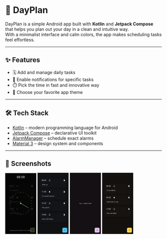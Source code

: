 # 🤟 DayPlan

DayPlan is a simple Android app built with **Kotlin** and **Jetpack Compose** that helps you plan out your day in a clean and intuitive way.  
With a minimalist interface and calm colors, the app makes scheduling tasks feel effortless.

---

## ✨ Features
- 🗓️ Add and manage daily tasks 
- 🔔 Enable notifications for specific tasks
- ⏱️ Pick the time in fast and innovative way
- 🎨 Choose your favorite app theme

---

## 🛠️ Tech Stack
- [Kotlin](https://kotlinlang.org/) – modern programming language for Android  
- [Jetpack Compose](https://developer.android.com/jetpack/compose) – declarative UI toolkit  
- [AlarmManager](https://developer.android.com/reference/android/app/AlarmManager) – schedule exact alarms  
- [Material 3](https://m3.material.io/) – design system and components  

---

## 📸 Screenshots

<p float="left">
  <img src="screenshots/ss1.jpg" width="100" />
  <img src="screenshots/ss2.jpg" width="100" />
  <img src="screenshots/ss3.jpg" width="100" />
  <img src="screenshots/ss4.jpg" width="100" />
</p>
